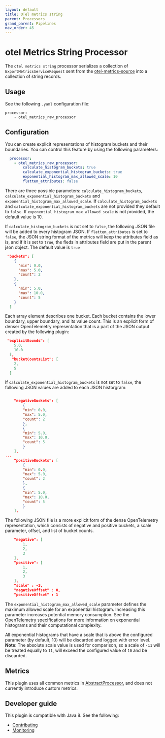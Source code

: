 ```yaml
---
layout: default
title: OTel metrics string
parent: Processors
grand_parent: Pipelines
nav_order: 45
---
```


# otel Metrics String Processor 

The `otel metrics string` processor serializes a collection of `ExportMetricsServiceRequest` sent from the [otel-metrics-source](/data-prepper/pipelines/configuration/sources/otel-metrics-source/) into a collection of string records.

<!--- WHat should this link point to?--->

## Usage

See the following `.yaml` configuration file:

```
processor:
    - otel_metrics_raw_processor
```

## Configuration

You can create explicit representations of histogram buckets and their boundaries. You can control this feature by using the following parameters:

```yaml
  processor:
    - otel_metrics_raw_processor:
        calculate_histogram_buckets: true
        calculate_exponential_histogram_buckets: true
        exponential_histogram_max_allowed_scale: 10
        flatten_attributes: false
```

There are three possible parameters: `calculate_histogram_buckets`, `calculate_exponential_histogram_buckets` and `exponential_histogram_max_allowed_scale`. If `calculate_histogram_buckets` and `calculate_exponential_histogram_buckets` are not provided they default to `false`. If `exponential_histogram_max_allowed_scale` is not provided, the default value is 10.

If `calculate_histogram_buckets` is not set to `false`, the following JSON file will be added to every histogram JSON.
If `flatten_attributes` is set to `false`, the JSON string format of the metrics will keep the attributes field as is, and if it is set to `true`, the fleds in attributes field are put in the parent json object. The default value is `true`

```json
 "buckets": [
    {
      "min": 0.0,
      "max": 5.0,
      "count": 2
    },
    {
      "min": 5.0,
      "max": 10.0,
      "count": 5
    }
  ]
```

Each array element describes one bucket. Each bucket contains the lower boundary, upper boundary, and its value count. This is an explicit form of denser OpenTelemetry representation that is a part of the JSON output created by the following plugin:

<!--- Is this correct? Is this a plugin? It looks like a JSON file.--->

```json
 "explicitBounds": [
    5.0,
    10.0
  ],
   "bucketCountsList": [
    2,
    5
  ]
```


If `calculate_exponential_histogram_buckets` is not set to `false`, the following JSON values are added to each JSON historgram:

```json

    "negativeBuckets": [
        {
        "min": 0.0,
        "max": 5.0,
        "count": 2
        },
        {
        "min": 5.0,
        "max": 10.0,
        "count": 5
        }
    ],
...
    "positiveBuckets": [
        {
        "min": 0.0,
        "max": 5.0,
        "count": 2
        },
        {
        "min": 5.0,
        "max": 10.0,
        "count": 5
        }
    ],
```

The following JSON file is a more explicit form of the dense OpenTelemetry representation, which consists of negative and positive buckets, a scale parameter, offset, and list of bucket counts. 

<!--- What does this mean "more explicit"? --->

```json
    "negative": [
        1,
        2,
        3
    ],
    "positive": [
        1,
        2,
        3
    ],
    "scale" : -3,
    "negativeOffset" : 0,
    "positiveOffset" : 1
```

The `exponential_histogram_max_allowed_scale` parameter defines the maximum allowed scale for an exponential histogram. Increasing this parameter increases potential memory consumption. See the [OpenTelemetry specifications](https://github.com/open-telemetry/opentelemetry-proto/blob/main/opentelemetry/proto/metrics/v1/metrics.proto) for more information on exponential histograms and their computational complexity.

All exponential histograms that have a scale that is above the configured parameter (by default, 10) will be discarded and logged with error level. 
**Note**: The absolute scale value is used for comparison, so a scale of `-11` will be treated equally to `11`, will exceed the configured value of `10` and be discarded.

## Metrics

This plugin uses all common metrics in [AbstractProcessor](https://github.com/opensearch-project/data-prepper/blob/main/data-prepper-api/src/main/java/org/opensearch/dataprepper/model/processor/AbstractProcessor.java), and does not currently introduce custom metrics.

## Developer guide

This plugin is compatible with Java 8. See the following:

- [Contributing](https://github.com/opensearch-project/data-prepper/blob/main/CONTRIBUTING.md)
- [Monitoring]({{site.url}}{{site.baseurl}}/data-prepper/monitoring/) <!--- Is this correct?---> 
